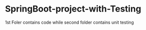 # SpringBoot-project-with-Testing

1st Foler contains code while second folder contains unit testing
